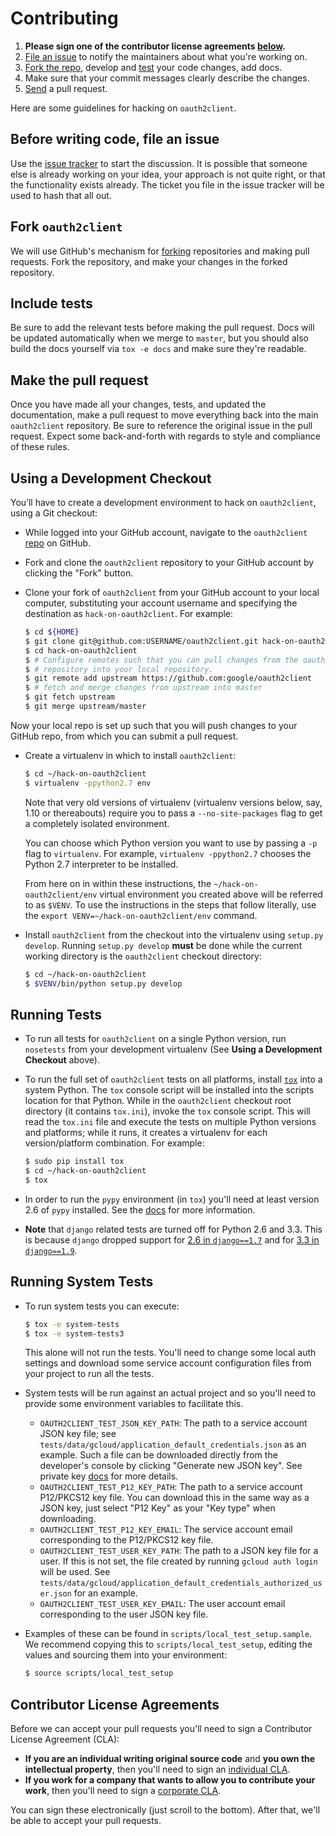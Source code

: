 Contributing
============

1.  **Please sign one of the contributor license agreements [below][6].**
1.  [File an issue][9] to notify the maintainers about what you're working on.
1.  [Fork the repo][10], develop and [test][11] your code changes, add docs.
1.  Make sure that your commit messages clearly describe the changes.
1.  [Send][12] a pull request.

Here are some guidelines for hacking on `oauth2client`.

Before writing code, file an issue
----------------------------------

Use the [issue tracker][7] to start the discussion. It is possible that someone
else is already working on your idea, your approach is not quite right, or that
the functionality exists already. The ticket you file in the issue tracker will
be used to hash that all out.

Fork `oauth2client`
-------------------

We will use GitHub's mechanism for [forking][8] repositories and making pull
requests. Fork the repository, and make your changes in the forked repository.

Include tests
-------------

Be sure to add the relevant tests before making the pull request. Docs will be
updated automatically when we merge to `master`, but you should also build
the docs yourself via `tox -e docs` and make sure they're readable.

Make the pull request
---------------------

Once you have made all your changes, tests, and updated the documentation,
make a pull request to move everything back into the main `oauth2client`
repository. Be sure to reference the original issue in the pull request.
Expect some back-and-forth with regards to style and compliance of these
rules.

Using a Development Checkout
----------------------------

You’ll have to create a development environment to hack on
`oauth2client`, using a Git checkout:

-   While logged into your GitHub account, navigate to the `oauth2client`
    [repo][1] on GitHub.
-   Fork and clone the `oauth2client` repository to your GitHub account
    by clicking the "Fork" button.
-   Clone your fork of `oauth2client` from your GitHub account to your
    local computer, substituting your account username and specifying
    the destination as `hack-on-oauth2client`. For example:

    ```bash
    $ cd ${HOME}
    $ git clone git@github.com:USERNAME/oauth2client.git hack-on-oauth2client
    $ cd hack-on-oauth2client
    $ # Configure remotes such that you can pull changes from the oauth2client
    $ # repository into your local repository.
    $ git remote add upstream https://github.com:google/oauth2client
    $ # fetch and merge changes from upstream into master
    $ git fetch upstream
    $ git merge upstream/master
    ```

Now your local repo is set up such that you will push changes to your
GitHub repo, from which you can submit a pull request.

-   Create a virtualenv in which to install `oauth2client`:

    ```bash
    $ cd ~/hack-on-oauth2client
    $ virtualenv -ppython2.7 env
    ```

    Note that very old versions of virtualenv (virtualenv versions
    below, say, 1.10 or thereabouts) require you to pass a
    `--no-site-packages` flag to get a completely isolated environment.

    You can choose which Python version you want to use by passing a
    `-p` flag to `virtualenv`. For example, `virtualenv -ppython2.7`
    chooses the Python 2.7 interpreter to be installed.

    From here on in within these instructions, the
    `~/hack-on-oauth2client/env` virtual environment you created above will be
    referred to as `$VENV`. To use the instructions in the steps that
    follow literally, use the `export VENV=~/hack-on-oauth2client/env`
    command.

-   Install `oauth2client` from the checkout into the virtualenv using
    `setup.py develop`. Running `setup.py develop` **must** be done while
    the current working directory is the `oauth2client` checkout
    directory:

    ```bash
    $ cd ~/hack-on-oauth2client
    $ $VENV/bin/python setup.py develop
    ```

Running Tests
--------------

-   To run all tests for `oauth2client` on a single Python version, run
    `nosetests` from your development virtualenv (See
    **Using a Development Checkout** above).

-   To run the full set of `oauth2client` tests on all platforms, install
    [`tox`][2] into a system Python.  The `tox` console script will be
    installed into the scripts location for that Python.  While in the
    `oauth2client` checkout root directory (it contains `tox.ini`),
    invoke the `tox` console script.  This will read the `tox.ini` file and
    execute the tests on multiple Python versions and platforms; while it runs,
    it creates a virtualenv for each version/platform combination.  For
    example:

    ```bash
    $ sudo pip install tox
    $ cd ~/hack-on-oauth2client
    $ tox
    ```

-   In order to run the `pypy` environment (in `tox`) you'll need at
    least version 2.6 of `pypy` installed. See the [docs][13] for
    more information.

-   **Note** that `django` related tests are turned off for Python 2.6
    and 3.3. This is because `django` dropped support for
    [2.6 in `django==1.7`][14] and for [3.3 in `django==1.9`][15].

Running System Tests
--------------------

-   To run system tests you can execute:

    ```bash
    $ tox -e system-tests
    $ tox -e system-tests3
    ```

    This alone will not run the tests. You'll need to change some local
    auth settings and download some service account configuration files
    from your project to run all the tests.

-   System tests will be run against an actual project and so you'll need to
    provide some environment variables to facilitate this.

    -   `OAUTH2CLIENT_TEST_JSON_KEY_PATH`: The path to a service account JSON
        key file; see `tests/data/gcloud/application_default_credentials.json`
        as an example. Such a file can be downloaded directly from the
        developer's console by clicking "Generate new JSON key". See private
        key [docs][3] for more details.
    -   `OAUTH2CLIENT_TEST_P12_KEY_PATH`: The path to a service account
        P12/PKCS12 key file. You can download this in the same way as a JSON
        key, just select "P12 Key" as your "Key type" when downloading.
    -   `OAUTH2CLIENT_TEST_P12_KEY_EMAIL`: The service account email
        corresponding to the P12/PKCS12 key file.
    -   `OAUTH2CLIENT_TEST_USER_KEY_PATH`: The path to a JSON key file for a
        user. If this is not set, the file created by running
        `gcloud auth login` will be used. See
        `tests/data/gcloud/application_default_credentials_authorized_user.json`
        for an example.
    -   `OAUTH2CLIENT_TEST_USER_KEY_EMAIL`: The user account email
        corresponding to the user JSON key file.

-   Examples of these can be found in `scripts/local_test_setup.sample`. We
    recommend copying this to `scripts/local_test_setup`, editing the values
    and sourcing them into your environment:

    ```bash
    $ source scripts/local_test_setup
    ```

Contributor License Agreements
------------------------------

Before we can accept your pull requests you'll need to sign a Contributor
License Agreement (CLA):

-   **If you are an individual writing original source code** and **you own
    the intellectual property**, then you'll need to sign an
    [individual CLA][4].
-   **If you work for a company that wants to allow you to contribute your
    work**, then you'll need to sign a [corporate CLA][5].

You can sign these electronically (just scroll to the bottom). After that,
we'll be able to accept your pull requests.

[1]: https://github.com/google/oauth2client
[2]: https://tox.readthedocs.io/en/latest/
[3]: https://cloud.google.com/storage/docs/authentication#generating-a-private-key
[4]: https://developers.google.com/open-source/cla/individual
[5]: https://developers.google.com/open-source/cla/corporate
[6]: #contributor-license-agreements
[7]: https://github.com/google/oauth2client/issues
[8]: https://help.github.com/articles/fork-a-repo/
[9]: #before-writing-code-file-an-issue
[10]: #fork-oauth2client
[11]: #include-tests
[12]: #make-the-pull-request
[13]: https://oauth2client.readthedocs.io/en/latest/#using-pypy
[14]: https://docs.djangoproject.com/en/1.7/faq/install/#what-python-version-can-i-use-with-django
[15]: https://docs.djangoproject.com/en/1.9/faq/install/#what-python-version-can-i-use-with-django
